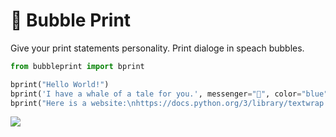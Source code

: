 # 💬 Bubble Print

Give your print statements personality. Print dialoge in speach bubbles.

```python
from bubbleprint import bprint

bprint("Hello World!")
bprint('I have a whale of a tale for you.', messenger="🐳", color="blue", width=15, align='center')
bprint("Here is a website:\nhttps://docs.python.org/3/library/textwrap.html", width=None)
```

![](https://raw.githubusercontent.com/BubblePrint/BubblePrint/master/docs/images/bubbleprint.png)
